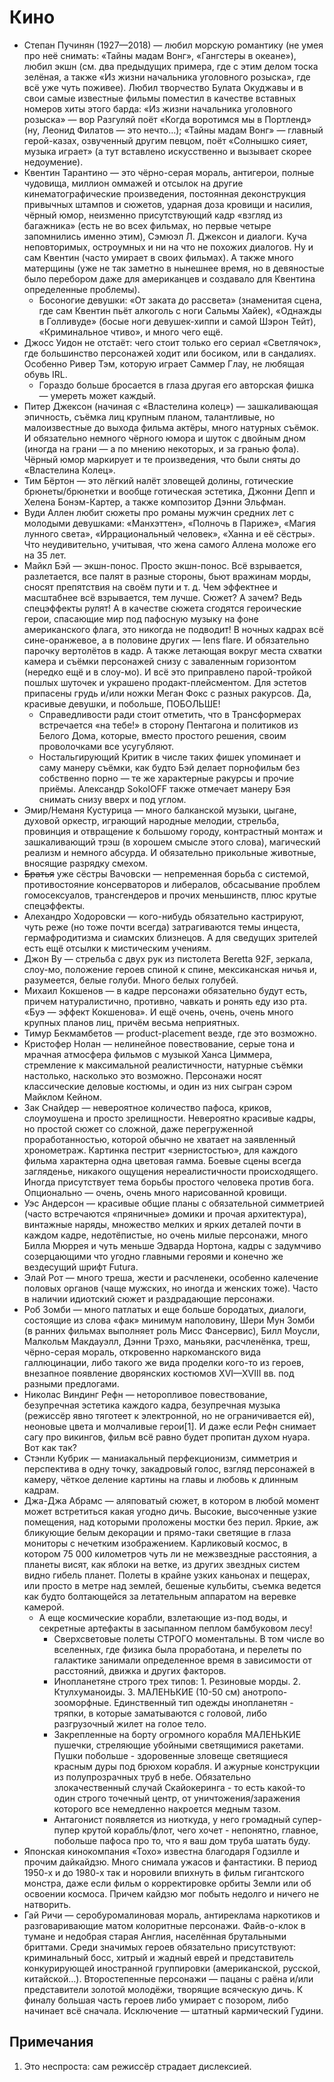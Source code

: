 # Кино

*   Степан Пучинян (1927—2018) — любил морскую романтику (не умея про неё снимать: «Тайны мадам Вонг», «Гангстеры в океане»), любил экшн (см. два предыдущих примера, где с этим делом тоска зелёная, а также «Из жизни начальника уголовного розыска», где всё уже чуть поживее). Любил творчество Булата Окуджавы и в свои самые известные фильмы поместил в качестве вставных номеров хиты этого барда: «Из жизни начальника уголовного розыска» — вор Разгуляй поёт «Когда воротимся мы в Портленд» (ну, Леонид Филатов — это нечто…); «Тайны мадам Вонг» — главный герой-казах, озвученный другим певцом, поёт «Солнышко сияет, музыка играет» (а тут вставлено искусственно и вызывает скорее недоумение).
*   Квентин Тарантино — это чёрно-серая мораль, антигерои, полные чудовища, миллион оммажей и отсылок на другие кинематографические произведения, постоянная деконструкция привычных штампов и сюжетов, ударная доза кровищи и насилия, чёрный юмор, неизменно присутствующий кадр «взгляд из багажника» (есть не во всех фильмах, но первые четыре запомнились именно этим), Сэмюэл Л. Джексон и диалоги. Куча неповторимых, остроумных и ни на что не похожих диалогов. Ну и сам Квентин (часто умирает в своих фильмах). А также много матерщины (уже не так заметно в нынешнее время, но в девяностые было перебором даже для американцев и создавало для Квентина определенные проблемы).
    *   Босоногие девушки: «От заката до рассвета» (знаменитая сцена, где сам Квентин пьёт алкоголь с ноги Сальмы Хайек), «Однажды в Голливуде» (босые ноги девушек-хиппи и самой Шэрон Тейт), «Криминальное чтиво», и много чего ещё.
*   Джосс Уидон не отстаёт: чего стоит только его сериал «Светлячок», где большинство персонажей ходит или босиком, или в сандалиях. Особенно Ривер Тэм, которую играет Саммер Глау, не любящая обувь IRL.
    *   Гораздо больше бросается в глаза другая его авторская фишка — умереть может каждый.
*   Питер Джексон (начиная с «Властелина колец») — зашкаливающая эпичность, съёмка лиц крупным планом, талантливые, но малоизвестные до выхода фильма актёры, много натурных съёмок. И обязательно немного чёрного юмора и шуток с двойным дном (иногда на грани — а по мнению некоторых, и за гранью фола). Чёрный юмор маркирует и те произведения, что были сняты до «Властелина Колец».
*   Тим Бёртон — это лёгкий налёт зловещей долины, готические брюнеты/брюнетки и вообще готическая эстетика, Джонни Депп и Хелена Бонэм-Картер, а также композитор Дэнни Эльфман.
*   Вуди Аллен любит сюжеты про романы мужчин средних лет с молодыми девушками: «Манхэттен», «Полночь в Париже», «Магия лунного света», «Иррациональный человек», «Ханна и её сёстры». Что неудивительно, учитывая, что жена самого Аллена моложе его на 35 лет.
*   Майкл Бэй — экшн-понос. Просто экшн-понос. Всё взрывается, разлетается, все палят в разные стороны, бьют вражинам морды, сносят препятствия на своём пути и т. д. Чем эффектнее и масштабнее всё взрывается, тем лучше. Сюжет? А зачем? Ведь спецэффекты рулят! А в качестве сюжета сгодятся героические герои, спасающие мир под пафосную музыку на фоне американского флага, это никогда не подводит! В ночных кадрах всё сине-оранжевое, а в половине других — lens flare. И обязательно парочку вертолётов в кадр. А также летающая вокруг места схватки камера и съёмки персонажей снизу с заваленным горизонтом (нередко ещё и в слоу-мо). И всё это приправлено парой-тройкой пошлых шуточек и украшено продакт-плейсментом. Для эстетов припасены грудь и/или ножки Меган Фокс с разных ракурсов. Да, красивые девушки, и побольше, ПОБОЛЬШЕ!
    *   Справедливости ради стоит отметить, что в Трансформерах встречается «на тебе!» в сторону Пентагона и политиков из Белого Дома, которые, вместо простого решения, своим проволочками все усугубляют.
    *   Ностальгирующий Критик в числе таких фишек упоминает и саму манеру съёмки, как будто Бэй делает порнофильм без собственно порно — те же характерные ракурсы и прочие приёмы. Александр SokolOFF также отмечает манеру Бэя снимать снизу вверх и под углом.
*   Эмир/Неманя Кустурица — много балканской музыки, цыгане, духовой оркестр, играющий народные мелодии, стрельба, провинция и отвращение к большому городу, контрастный монтаж и зашкаливающий трэш (в хорошем смысле этого слова), магический реализм и немного абсурда. И обязательно прикольные животные, вносящие разрядку смехом.
*   ~~Братья~~ уже сёстры Вачовски — непременная борьба с системой, противостояние консерваторов и либералов, обсасывание проблем гомосексуалов, трансгендеров и прочих меньшинств, плюс крутые спецэффекты.
*   Алехандро Ходоровски — кого-нибудь обязательно кастрируют, чуть реже (но тоже почти всегда) затрагиваются темы инцеста, гермафродитизма и сиамских близнецов. А для сведущих зрителей есть ещё отсылки к мистическим учениям.
*   Джон Ву — стрельба с двух рук из пистолета Beretta 92F, зеркала, слоу-мо, положение героев спиной к спине, мексиканская ничья и, разумеется, белые голуби. Много белых голубей.
*   Михаил Кокшенов — в кадре персонажи обязательно будут есть, причем натуралистично, противно, чавкать и ронять еду изо рта. «Буэ — эффект Кокшенова». И ещё очень, очень, очень много крупных планов лиц, причём весьма неприятных.
*   Тимур Бекмамбетов — product-placement везде, где это возможно.
*   Кристофер Нолан — нелинейное повествование, серые тона и мрачная атмосфера фильмов с музыкой Ханса Циммера, стремление к максимальной реалистичности, натурные съёмки настолько, насколько это возможно. Персонажи носят классические деловые костюмы, и один из них сыгран сэром Майклом Кейном.
*   Зак Снайдер — невероятное количество пафоса, криков, слоумоушена и просто зрелищности. Невероятно красивые кадры, но простой сюжет со сложной, даже перегруженной проработанностью, которой обычно не хватает на заявленный хронометраж. Картинка пестрит «зернистостью», для каждого фильма характерна одна цветовая гамма. Боевые сцены всегда загляденье, никакого ощущения нереалистичности происходящего. Иногда присутствует тема борьбы простого человека против бога. Опционально — очень, очень много нарисованной кровищи.
*   Уэс Андерсон — красивые общие планы с обязательной симметрией (часто встречаются «пряничные» домики и прочая архитектура), винтажные наряды, множество мелких и ярких деталей почти в каждом кадре, недотёпистые, но очень милые персонажи, много Билла Мюррея и чуть меньше Эдварда Нортона, кадры с задумчиво созерцающими что угодно главными героями и конечно же вездесущий шрифт Futura.
*   Элай Рот — много треша, жести и расчленеки, особенно калечение половых органов (чаще мужских, но иногда и женских тоже). Часто в наличии идиотский сюжет и раздрадающие персонажи.
*   Роб Зомби — много патлатых и еще больше бородатых, диалоги, состоящие из слова «фак» минимум наполовину, Шери Мун Зомби (в ранних фильмах выполняет роль Мисс Фансервис), Билл Моусли, Малкольм Макдауэлл, Дэнни Трэхо, маньяки, расчленёнка, треш, чёрно-серая мораль, откровенно наркоманского вида галлюцинации, либо такого же вида проделки кого-то из героев, внезапное появление дворянских костюмов XVI—XVIII вв. под разными предлогами.
*   Николас Виндинг Рефн — неторопливое повествование, безупречная эстетика каждого кадра, безупречная музыка (режиссёр явно тяготеет к электронной, но не ограничивается ей), неоновые цвета и молчаливые герои[1]. И даже если Рефн снимает сагу про викингов, фильм всё равно будет пропитан духом нуара. Вот как так?
*   Стэнли Кубрик — маниакальный перфекционизм, симметрия и перспектива в одну точку, закадровый голос, взгляд персонажей в камеру, чёткое деление картины на главы и любовь к длинным кадрам.
*   Джа-Джа Абрамс — аляповатый сюжет, в котором в любой момент может встретиться какая угодно дичь. Высокие, высоченные узкие помещения, над которыми проложены мостки без перил. Яркие, аж бликующие белым декорации и прямо-таки светящие в глаза мониторы с нечетким изображением. Карликовый космос, в котором 75 000 километров чуть ли не межзвездные расстояния, а планеты висят, как яблоки на ветке, из других звездных систем видно гибель планет. Полеты в крайне узких каньонах и пещерах, или просто в метре над землей, бешеные кульбиты, съемка ведется как будто болтающейся за летательным аппаратом на веревке камерой.
    *   А еще космические корабли, взлетающие из-под воды, и секретные артефакты в засыпанном пеплом бамбуковом лесу!
        *   Сверхсветовые полеты СТРОГО моментальны. В том числе во вселенных, где физика была проработана, и перелеты по галактике занимали определенное время в зависимости от расстояний, движка и других факторов.
        *   Инопланетяне строго трех типов: 1. Резиновые морды. 2. Ктулхуманоиды. 3. МАЛЕНЬКИЕ (10-50 см) анотропо-зооморфные. Единственный тип одежды инопланетян - тряпки, в которые заматываются с головой, либо разгрузочный жилет на голое тело.
        *   Закрепленные на борту огромного корабля МАЛЕНЬКИЕ пушечки, стреляющие убойными светящимися ракетами. Пушки побольше - здоровенные зловеще светящиеся красным дуры под брюхом корабля. И ажурные конструкции из полупрозрачных труб в небе. Обязательно злокачественный случай Скайокеринга - то есть какой-то один строго точечный центр, от уничтожения/заражения которого все немедленно накроется медным тазом.
        *   Антагонист появляется из ниоткуда, у него громадный супер-пупер крутой корабль/флот, чего хочет - непонятно, главное, побольше пафоса про то, что я ваш дом труба шатать буду.
*   Японская кинокомпания «Тохо» известна благодаря Годзилле и прочим дайкайдзю. Много снимала ужасов и фантастики. В период 1950-х и до 1980-х так и норовили впихнуть в фильм гигантского монстра, даже если фильм о корректировке орбиты Земли или об освоении космоса. Причем кайдзю мог побыть недолго и ничего не натворить.
*   Гай Ричи — серобуромалиновая мораль, антиреклама наркотиков и разговаривающие матом колоритные персонажи. Файв-о-клок в тумане и недобрая старая Англия, населённая брутальными бриттами. Среди значимых героев обязательно присутствуют: криминальный босс, хитрый и жадный еврей и представитель конкурирующей иностранной группировки (американской, русской, китайской…). Второстепенные персонажи — пацаны с раёна и/или представители золотой молодёжи, творящие всяческую дичь. К финалу большая часть героев либо умирает с позором, либо начинает всё сначала. Исключение — штатный кармический Гудини.

## Примечания

1.  Это неспроста: сам режиссёр страдает дислексией.
